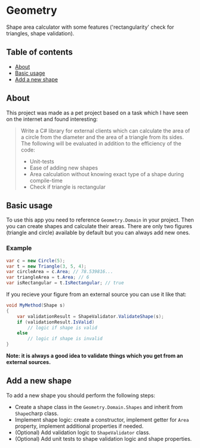 # Geometry
Shape area calculator with some features ('rectangularity' check for triangles, shape validation). 

## Table of contents
* [About](#about)
* [Basic usage](#basic-usage)
* [Add a new shape](#add-a-new-shape)

## About
This project was made as a pet project based on a task which I have seen on the internet and found interesting:
> Write a C# library for external clients which can calculate the area of a circle from the diameter and the area of a triangle from its sides. The following will be evaluated in addition to the efficiency of the code:
> * Unit-tests
> * Ease of adding new shapes
> * Area calculation without knowing exact type of a shape during compile-time
> * Check if triangle is rectangular

## Basic usage
To use this app you need to reference ```Geometry.Domain``` in your project. Then you can create shapes and calculate their areas. There are only two figures (triangle and circle) available by default but you can always add new ones.
### Example
```csharp
var c = new Circle(5);
var t = new Triangle(3, 5, 4);
var circleArea = c.Area; // 78.539816...
var triangleArea = t.Area; // 6
var isRectangular = t.IsRectangular; // true
```

If you recieve your figure from an external source you can use it like that:

```csharp
void MyMethod(Shape s)
{
    var validationResult = ShapeValidator.ValidateShape(s);
    if (validationResult.IsValid)
        // logic if shape is valid
    else
        // logic if shape is invalid
}
```
**Note: it is always a good idea to validate things which you get from an external sources.**
## Add a new shape
To add a new shape you should perform the following steps:
* Create a shape class in the ```Geometry.Domain.Shapes``` and inherit from ```Shape```charp class.
* Implement shape logic: create a constructor, implement getter for ```Area``` property, implement additional properties if needed.
* (Optional) Add validation logic to ```ShapeValidator``` class.
* (Optional) Add unit tests to shape validation logic and shape properties.
